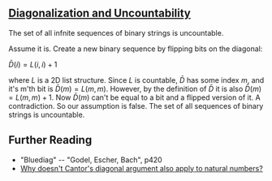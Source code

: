 ## [Diagonalization and Uncountability](https://youtu.be/XFZQfdfZNGY?si=D6d6oiAynnwdakOJ&t=404)

The set of all infnite sequences of binary strings is uncountable.

Assume it is. Create a new binary sequence by flipping bits on the diagonal:

$\bar{D}(i) = L(i,i)+1$

where $L$ is a 2D list structure. Since $L$ is countable, $\bar{D}$ has some index $m$, and it's m'th bit is $\bar{D}(m) = L(m,m)$. However, by the definition of $\bar{D}$ it is also $\bar{D}(m) = L(m,m)+1$. Now $\bar{D}(m)$ can't be equal to a bit and a flipped version of it. A contradiction. So our assumption is false. The set of all sequences of binary strings is uncountable.

## Further Reading

* "Bluediag" -- "Godel, Escher, Bach", p420
* [Why doesn't Cantor's diagonal argument also apply to natural numbers?](https://math.stackexchange.com/questions/35107/why-doesnt-cantors-diagonal-argument-also-apply-to-natural-numbers)

